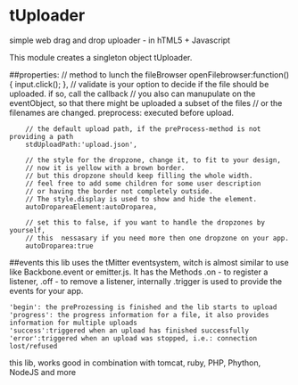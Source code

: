 # tUploader
simple web drag and drop uploader - in hTML5 + Javascript

This module creates a singleton object tUploader.

##properties:
    // method to lunch the fileBrowser
  	openFilebrowser:function(){
			input.click();
		},
		// validate is your option to decide if the file should be uploaded. if so, call the callback
		// you also can manupulate on the eventObject, so that there might be uploaded a subset of the files
		// or the filenames are changed.
		preprocess: executed before upload. 
		
		// the default upload path, if the preProcess-method is not providing a path
		stdUploadPath:'upload.json',
		
		// the style for the dropzone, change it, to fit to your design, 
		// now it is yellow with a brown border.
		// but this dropzone should keep filling the whole width. 
		// feel free to add some children for some user description 
		// or having the border not completely outside.
		// The style.display is used to show and hide the element.
		autoDropareaElement:autoDroparea,
		
		// set this to false, if you want to handle the dropzones by yourself, 
		// this  nessasary if you need more then one dropzone on your app.
		autoDroparea:true

##events
    this lib uses the tMitter eventsystem, witch is almost similar to use like Backbone.event or emitter.js. It has the Methods .on - to register a listener, .off - to remove a listener, internally .trigger is used to provide the events for your app.
    
    'begin': the preProzessing is finished and the lib starts to upload
    'progress': the progress information for a file, it also provides information for multiple uploads
    'success':triggered when an upload has finished successfully
    'error':triggered when an upload was stopped, i.e.: connection lost/refused
    
    
    
        
        
this lib, works good in combination with tomcat, ruby, PHP, Phython, NodeJS and more
